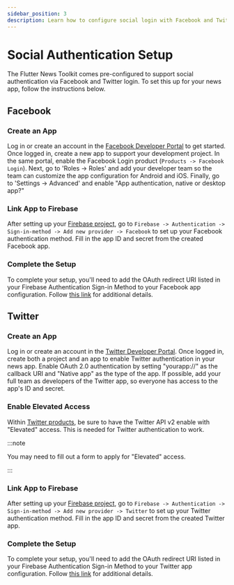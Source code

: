 ```yaml
---
sidebar_position: 3
description: Learn how to configure social login with Facebook and Twitter.
---
```


# Social Authentication Setup

The Flutter News Toolkit comes pre-configured to support social authentication via Facebook and Twitter login. To set this up for your news app, follow the instructions below.

## Facebook

### Create an App

Log in or create an account in the [Facebook Developer Portal](https://developers.facebook.com/apps/) to get started. Once logged in, create a new app to support your development project. In the same portal, enable the Facebook Login product (`Products -> Facebook Login`). Next, go to 'Roles -> Roles' and add your developer team so the team can customize the app configuration for Android and iOS. Finally, go to 'Settings -> Advanced' and enable "App authentication, native or desktop app?"

### Link App to Firebase

After setting up your [Firebase project](https://flutter.github.io/news_toolkit/project_configuration/firebase), go to `Firebase -> Authentication -> Sign-in-method -> Add new provider -> Facebook` to set up your Facebook authentication method. Fill in the app ID and secret from the created Facebook app.

### Complete the Setup

To complete your setup, you'll need to add the OAuth redirect URI listed in your Firebase Authentication Sign-in Method to your Facebook app configuration. Follow [this link](https://firebase.google.com/docs/auth/?authuser=0&hl=en) for additional details.

## Twitter

### Create an App

Log in or create an account in the [Twitter Developer Portal](https://developer.twitter.com/). Once logged in, create both a project and an app to enable Twitter authentication in your news app. Enable OAuth 2.0 authentication by setting "yourapp://" as the callback URI and "Native app" as the type of the app. If possible, add your full team as developers of the Twitter app, so everyone has access to the app's ID and secret.

### Enable Elevated Access

Within [Twitter products](https://developer.twitter.com/en/portal/products), be sure to have the Twitter API v2 enable with "Elevated" access. This is needed for Twitter authentication to work.

:::note

You may need to fill out a form to apply for "Elevated" access.

:::

### Link App to Firebase

After setting up your [Firebase project](https://flutter.github.io/news_toolkit/project_configuration/firebase), go to `Firebase -> Authentication -> Sign-in-method -> Add new provider -> Twitter` to set up your Twitter authentication method. Fill in the app ID and secret from the created Twitter app.

### Complete the Setup

To complete your setup, you'll need to add the OAuth redirect URI listed in your Firebase Authentication Sign-in Method to your Twitter app configuration. Follow [this link](https://firebase.google.com/docs/auth/?authuser=0&hl=en) for additional details.
